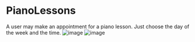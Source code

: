 # PianoLessons
A user may make an appointment for a piano lesson. Just choose the day of the week and the time. 
![image](https://github.com/MarioThompson0010/PianoLessons/assets/69639194/839b96c8-3900-4c5f-858e-87b27d7dc5bc)
![image](https://github.com/MarioThompson0010/PianoLessons/assets/69639194/36007852-5e36-458a-b242-0d4a335d448f)
